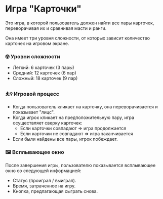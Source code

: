 # Игра "Карточки"

Это игра, в которой пользователь должен найти все пары карточек, переворачивая их и сравнивая масти и ранги.

Она имеет три уровня сложности, от которых зависит количество карточек на игровом экране.

### 🤓 **Уровни сложности**

-   Легкий: 6 карточек (3 пары)
-   Средний: 12 карточек (6 пар)
-   Сложный: 18 карточек (9 пар)

### ⛹️‍♀️ **Игровой процесс**

-   Когда пользователь кликает на карточку, она переворачивается и показывает "лицс".
-   Когда игрок кликает на предположительную пару, игра осуществляет сверку карточек:
    -   Если карточки совпадают ⇒ игра продолжается
    -   Если карточки не совпадают ⇒ игра заканчивается
-   Если были найдены все пары, игрок побеждает.

### 🖼 **Всплывающее окно**

После завершения игры, пользователю показывается всплывающее окно со следующей информацией:

-   Статус (проиграл / выиграл).
-   Время, затраченное на игру.
-   Кнопка, предлагающая сыграть снова.


